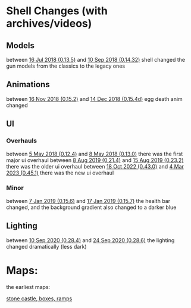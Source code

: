 # Shell Changes (with archives/videos)

## Models
between [16 Jul 2018 (0.13.5)](https://web.archive.org/web/20180716191908/https://shellshock.io/) and [10 Sep 2018 (0.14.32)](https://web.archive.org/web/20180910212010/https://shellshock.io/) shell changed the gun models from the classics to the legacy ones
## Animations
between [16 Nov 2018 (0.15.2)](https://www.youtube.com/watch?v=rSxWLVd9oyQ) and [14 Dec 2018 (0.15.4d)](https://www.youtube.com/watch?v=V81d1W-y9PM) egg death anim changed
## UI
### Overhauls
between [5 May 2018 (0.12.4)](https://www.youtube.com/watch?v=hZL5Vg2cxBU) and [8 May 2018 (0.13.0)](https://www.youtube.com/watch?v=L5hnpqNL90w) there was the first major ui overhaul
between [8 Aug 2019 (0.21.4)](https://www.youtube.com/watch?v=2GHXgeYDqfs) and [15 Aug 2019 (0.23.2)](https://www.youtube.com/watch?v=pTJgIl2gPoY) there was the older ui overhaul
between [18 Oct 2022 (0.43.0)](https://www.youtube.com/watch?v=Z3RgGox7cW8) and [4 Mar 2023 (0.45.1)](https://www.youtube.com/watch?v=tWdo0vwNkcY) there was the new ui overhaul
### Minor
between [7 Jan 2019 (0.15.6)](https://www.youtube.com/watch?v=b_WR0BORyTQ) and [17 Jan 2019 (0.15.7)](https://www.youtube.com/watch?v=2Ui_D7fE-1E) the health bar changed, and the background gradient also changed to a darker blue
## Lighting
between [10 Sep 2020 (0.28.4)](https://www.youtube.com/watch?v=SmpvKkgdToU) and [24 Sep 2020 (0.28.6)](https://www.youtube.com/watch?v=6PNunaxZLk8) the lighting changed dramatically (less dark)

# Maps:
the earliest maps:

[stone castle, boxes, ramps](https://www.youtube.com/watch?v=hu8rr2VlhzM)
